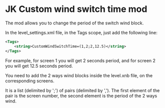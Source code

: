 # JK Custom wind switch time mod

The mod allows you to change the period of the switch wind block.

In the level_settings.xml file, in the Tags scope, just add the following line:
```xml
<Tags>
    <string>CustomWindSwitchTime=(1,2;2,12.5)</string>
</Tags>
```
For example, for screen 1 you will get 2 seconds period, and for screen 2 you will get 12.5 seconds period.

You need to add the 2 ways wind blocks inside the level.xnb file, on the corresponding screens.

It is a list (delimited by ';') of pairs (delimited by ','). The first element of the pair is the screen number, the second element is the period of the 2 ways wind.